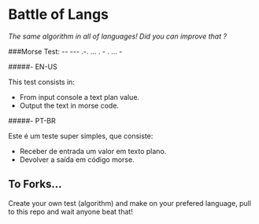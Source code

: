 Battle of Langs
=

*The same algorithm in all of languages! Did you can improve that ?*

###Morse Test: -- --- .-. ... .  - . ... -


#####- EN-US

This test consists in:

- From input console a text plan value.
- Output the text in morse code.

#####- PT-BR

 Este é um teste super simples, que consiste:
 
 - Receber de entrada um valor em texto plano.
 - Devolver a saída em código morse.



## To Forks...

Create your own test (algorithm) and make on your prefered language, pull to this repo and wait anyone beat that!


 
	
	
